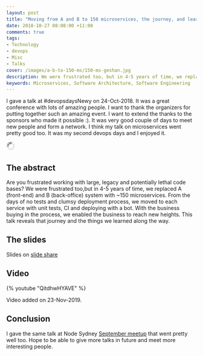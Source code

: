 ```yaml
---
layout: post
title: "Moving from A and B to 150 microservices, the journey, and learnings [Slides and Video]"
date: 2018-10-27 08:08:00 +11:00
comments: true
tags: 
- Technology
- devops
- Misc 
- Talks
cover: /images/a-b-to-150-ms/150-ms-geshan.jpg
description: We were frustrated too, but in 4-5 years of time, we replaced A (front-end) and B (back-office) system with ~150 microservices.
keywords: Microservices, Software Architecture, Software Engineering
---
```


I gave a talk at #devopsdaysNewy on 24-Oct-2018. It was a great conference with lots of amazing people.
I want to thank the organizers for putting together such an amazing event. I want to extend the thanks to the sponsors who made it possible :). It was very good couple of days to meet new people and form a network. I think my talk on microservices went pretty good too. It was my second devops days and I enjoyed it.

<img class="center" loading="lazy" src="/images/generic/loading.gif" title="Moving from A and B to 150 microservices, the journey, and learnings" alt="Moving from A and B to 150 microservices, the journey, and learnings" data-echo="/images/a-b-to-150-ms/150-ms-geshan.jpg">
<!-- more -->

## The abstract

Are you frustrated working with large, legacy and potentially lethal code bases? We were frustrated too,but in 4-5 years of time, we replaced A (front-end) and B (back-office) system with ~150 microservices. From the days of no tests and clumsy deployment process, we moved to each service with unit tests, CI and deploying with a bot. With the business buying in the process, we enabled the business to reach new heights. This talk reveals that journey and the things we learned along the way.

## The slides

<script async class="speakerdeck-embed" data-id="05a92573b3fc4221b6a17478ae0db2b2" data-ratio="1.77777777777778" src="//speakerdeck.com/assets/embed.js"></script>

Slides on [slide share](https://www.slideshare.net/geshan/moving-from-a-and-b-to-150-microservices-the-journey-and-learnings)

## Video

{% youtube "QitdhwHYAVE" %}

Video added on 23-Nov-2019.

## Conclusion

I gave the same talk at Node Sydney [September meetup](https://www.meetup.com/node-sydney/events/cvdqzpyxmbjb/) that went pretty well too. Hope to be able to give more talks in future and meet more interesting people.
